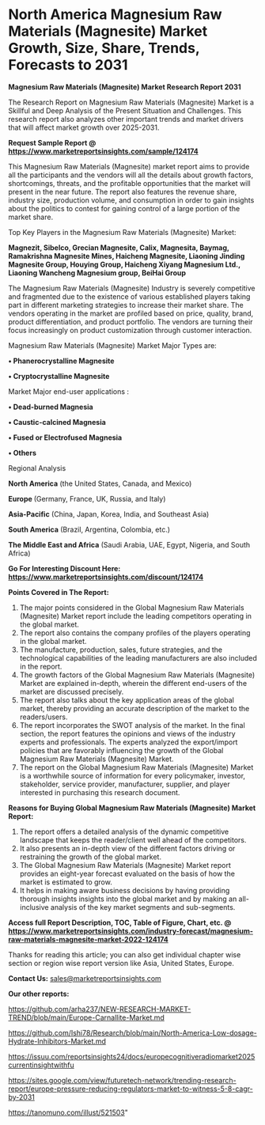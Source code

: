 # North America Magnesium Raw Materials (Magnesite) Market Growth, Size, Share, Trends, Forecasts to 2031

<strong>Magnesium Raw Materials (Magnesite) Market Research Report 2031</strong>

The Research Report on Magnesium Raw Materials (Magnesite) Market is a Skillful and Deep Analysis of the Present Situation and Challenges. This research report also analyzes other important trends and market drivers that will affect market growth over 2025-2031.

<strong>Request Sample Report @ <a href=https://www.marketreportsinsights.com/sample/124174>https://www.marketreportsinsights.com/sample/124174</a></strong>

This Magnesium Raw Materials (Magnesite) market report aims to provide all the participants and the vendors will all the details about growth factors, shortcomings, threats, and the profitable opportunities that the market will present in the near future. The report also features the revenue share, industry size, production volume, and consumption in order to gain insights about the politics to contest for gaining control of a large portion of the market share.

Top Key Players in the Magnesium Raw Materials (Magnesite) Market:

<strong>Magnezit, Sibelco, Grecian Magnesite, Calix, Magnesita, Baymag, Ramakrishna Magnesite Mines, Haicheng Magnesite, Liaoning Jinding Magnesite Group, Houying Group, Haicheng Xiyang Magnesium Ltd., Liaoning Wancheng Magnesium group, BeiHai Group</strong>

The Magnesium Raw Materials (Magnesite) Industry is severely competitive and fragmented due to the existence of various established players taking part in different marketing strategies to increase their market share. The vendors operating in the market are profiled based on price, quality, brand, product differentiation, and product portfolio. The vendors are turning their focus increasingly on product customization through customer interaction.

Magnesium Raw Materials (Magnesite) Market Major Types are:

<strong>• Phanerocrystalline Magnesite

• Cryptocrystalline Magnesite</strong>

Market Major end-user applications :

<strong>• Dead-burned Magnesia

• Caustic-calcined Magnesia

• Fused or Electrofused Magnesia

• Others</strong>

Regional Analysis

</u><strong><b>North America</b></strong> (the United States, Canada, and Mexico)

<strong><b>Europe </b></strong>(Germany, France, UK, Russia, and Italy)

<strong><b>Asia-Pacific</b></strong> (China, Japan, Korea, India, and Southeast Asia)

<strong><b>South America</b></strong> (Brazil, Argentina, Colombia, etc.)

<strong><b>The Middle East and Africa</b></strong> (Saudi Arabia, UAE, Egypt, Nigeria, and South Africa)

<strong>Go For Interesting Discount Here: <a href=https://www.marketreportsinsights.com/discount/124174>https://www.marketreportsinsights.com/discount/124174</a></strong>

<strong>Points Covered in The Report:</strong>
<ol>
  <li>The major points considered in the Global Magnesium Raw Materials (Magnesite) Market report include the leading competitors operating in the global market.</li>
  <li>The report also contains the company profiles of the players operating in the global market.</li>
  <li>The manufacture, production, sales, future strategies, and the technological capabilities of the leading manufacturers are also included in the report.</li>
  <li>The growth factors of the Global Magnesium Raw Materials (Magnesite) Market are explained in-depth, wherein the different end-users of the market are discussed precisely.</li>
  <li>The report also talks about the key application areas of the global market, thereby providing an accurate description of the market to the readers/users.</li>
  <li>The report incorporates the SWOT analysis of the market. In the final section, the report features the opinions and views of the industry experts and professionals. The experts analyzed the export/import policies that are favorably influencing the growth of the Global Magnesium Raw Materials (Magnesite) Market.</li>
  <li>The report on the Global Magnesium Raw Materials (Magnesite) Market is a worthwhile source of information for every policymaker, investor, stakeholder, service provider, manufacturer, supplier, and player interested in purchasing this research document.</li>
</ol>
<strong>Reasons for Buying Global Magnesium Raw Materials (Magnesite) Market Report:</strong>

<ol>
  <li>The report offers a detailed analysis of the dynamic competitive landscape that keeps the reader/client well ahead of the competitors.</li>
  <li>It also presents an in-depth view of the different factors driving or restraining the growth of the global market.</li>
  <li>The Global Magnesium Raw Materials (Magnesite) Market report provides an eight-year forecast evaluated on the basis of how the market is estimated to grow.</li>
  <li>It helps in making aware business decisions by having providing thorough insights insights into the global market and by making an all-inclusive analysis of the key market segments and sub-segments.</li>
</ol>
<strong>Access full Report Description, TOC, Table of Figure, Chart, etc. @ <a href=https://www.marketreportsinsights.com/industry-forecast/magnesium-raw-materials-magnesite-market-2022-124174>https://www.marketreportsinsights.com/industry-forecast/magnesium-raw-materials-magnesite-market-2022-124174</a></strong>


Thanks for reading this article; you can also get individual chapter wise section or region wise report version like Asia, United States, Europe.

<strong>Contact Us:</strong>
sales@marketreportsinsights.com

<strong>Our other reports:</strong>

<a href=https://github.com/arha237/NEW-RESEARCH-MARKET-TREND/blob/main/Europe-Carnallite-Market.md>https://github.com/arha237/NEW-RESEARCH-MARKET-TREND/blob/main/Europe-Carnallite-Market.md</a>

<a href=https://github.com/Ishi78/Research/blob/main/North-America-Low-dosage-Hydrate-Inhibitors-Market.md>https://github.com/Ishi78/Research/blob/main/North-America-Low-dosage-Hydrate-Inhibitors-Market.md</a>

<a href=https://issuu.com/reportsinsights24/docs/europecognitiveradiomarket2025currentinsightwithfu>https://issuu.com/reportsinsights24/docs/europecognitiveradiomarket2025currentinsightwithfu</a>

<a href=https://sites.google.com/view/futuretech-network/trending-research-report/europe-pressure-reducing-regulators-market-to-witness-5-8-cagr-by-2031>https://sites.google.com/view/futuretech-network/trending-research-report/europe-pressure-reducing-regulators-market-to-witness-5-8-cagr-by-2031</a>

<a href=https://tanomuno.com/illust/521503>https://tanomuno.com/illust/521503</a>"
